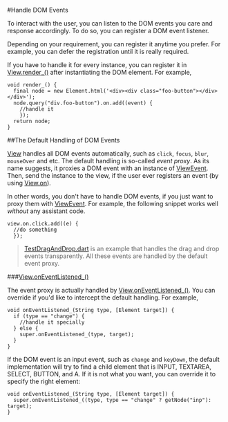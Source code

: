 #Handle DOM Events

To interact with the user, you can listen to the DOM events you care and response accordingly. To do so, you can register a DOM event listener.

Depending on your requirement, you can register it anytime you prefer. For example, you can defer the registration until it is really required.

If you have to handle it for every instance, you can register it in [View.render_()](api:view) after instantiating the DOM element. For example,

    void render_() {
      final node = new Element.html('<div><div class="foo-button"></div></div>');
      node.query("div.foo-button").on.add((event) {
        //handle it
        });
      return node;
    }

##The Default Handling of DOM Events

[View](api:view) handles all DOM events automatically, such as `click`, `focus`, `blur`, `mouseOver` and etc. The default handling is so-called *event proxy*. As its name suggests, it proxies a DOM event with an instance of [ViewEvent](api:event). Then, send the instance to the view, if the user ever registers an event (by using [View.on](api:view)).

In other words, you don't have to handle DOM events, if you just want to proxy them with [ViewEvent](api:event). For example, the following snippet works well *without* any assistant code.

    view.on.click.add((e) {
      //do something
      });

> [TestDragAndDrop.dart](source:test) is an example that handles the drag and drop events transparently. All these events are handled by the default event proxy.

###[View.onEventListened_()](api:view)

The event proxy is actually handled by [View.onEventListened_()](api:view). You can override if you'd like to intercept the default handling. For example,

    void onEventListened_(String type, [Element target]) {
      if (type == "change") {
        //handle it specially
      } else {
        super.onEventListened_(type, target);
      }
    }

If the DOM event is an input event, such as `change` and `keyDown`, the default implementation will try to find a child element that is INPUT, TEXTAREA, SELECT, BUTTON, and A. If it is not what you want, you can override it to specify the right element:

    void onEventListened_(String type, [Element target]) {
      super.onEventListened_((type, type == "change" ? getNode("inp"): target);
    }
